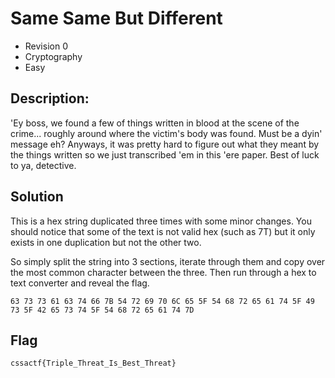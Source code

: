 # Same Same But Different
- Revision 0
- Cryptography
- Easy

## Description:
'Ey boss, we found a few of things written in blood at the scene of the crime... roughly around where the victim's body was found. Must be a dyin' message eh? Anyways, it was pretty hard to figure out what they meant by the things written so we just transcribed 'em in this 'ere paper. Best of luck to ya, detective.

## Solution
This is a hex string duplicated three times with some minor changes. You should notice that some of the text is not valid hex (such as 7T) but it only exists in one duplication but not the other two.

So simply split the string into 3 sections, iterate through them and copy over the most common character between the three. Then run through a hex to text converter and reveal the flag.

`63 73 73 61 63 74 66 7B 54 72 69 70 6C 65 5F 54 68 72 65 61 74 5F 49 73 5F 42 65 73 74 5F 54 68 72 65 61 74 7D`

## Flag 
`cssactf{Triple_Threat_Is_Best_Threat}`

